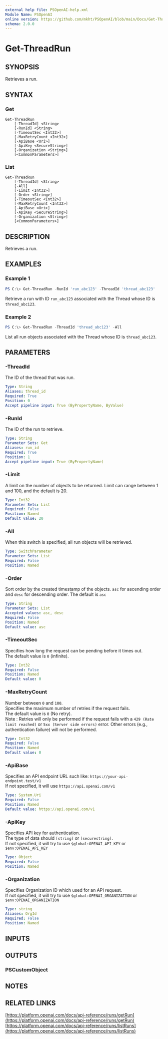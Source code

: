 ```yaml
---
external help file: PSOpenAI-help.xml
Module Name: PSOpenAI
online version: https://github.com/mkht/PSOpenAI/blob/main/Docs/Get-ThreadRun.md
schema: 2.0.0
---
```


# Get-ThreadRun

## SYNOPSIS
Retrieves a run.

## SYNTAX

### Get
```
Get-ThreadRun
    [-ThreadId] <String>
    [-RunId] <String>
    [-TimeoutSec <Int32>]
    [-MaxRetryCount <Int32>]
    [-ApiBase <Uri>]
    [-ApiKey <SecureString>]
    [-Organization <String>]
    [<CommonParameters>]
```

### List
```
Get-ThreadRun
    [-ThreadId] <String>
    [-All]
    [-Limit <Int32>]
    [-Order <String>]
    [-TimeoutSec <Int32>]
    [-MaxRetryCount <Int32>]
    [-ApiBase <Uri>]
    [-ApiKey <SecureString>]
    [-Organization <String>]
    [<CommonParameters>]
```

## DESCRIPTION
Retrieves a run.

## EXAMPLES

### Example 1
```powershell
PS C:\> Get-ThreadRun -RunId 'run_abc123' -ThreadId 'thread_abc123'
```

Retrieve a run with ID `run_abc123` associated with the Thread whose ID is `thread_abc123`.

### Example 2
```powershell
PS C:\> Get-ThreadRun -ThreadId 'thread_abc123' -All
```

List all run objects associated with the Thread whose ID is `thread_abc123`.


## PARAMETERS

### -ThreadId
The ID of the thread that was run.

```yaml
Type: String
Aliases: thread_id
Required: True
Position: 0
Accept pipeline input: True (ByPropertyName, ByValue)
```

### -RunId
The ID of the run to retrieve.

```yaml
Type: String
Parameter Sets: Get
Aliases: run_id
Required: True
Position: 1
Accept pipeline input: True (ByPropertyName)
```

### -Limit
A limit on the number of objects to be returned. Limit can range between 1 and 100, and the default is 20.

```yaml
Type: Int32
Parameter Sets: List
Required: False
Position: Named
Default value: 20
```

### -All
When this switch is specified, all run objects will be retrieved.

```yaml
Type: SwitchParameter
Parameter Sets: List
Required: False
Position: Named
```

### -Order
Sort order by the created timestamp of the objects. `asc` for ascending order and `desc` for descending order. The default is `asc`

```yaml
Type: String
Parameter Sets: List
Accepted values: asc, desc
Required: False
Position: Named
Default value: asc
```

### -TimeoutSec
Specifies how long the request can be pending before it times out.  
The default value is `0` (infinite).

```yaml
Type: Int32
Required: False
Position: Named
Default value: 0
```

### -MaxRetryCount
Number between `0` and `100`.  
Specifies the maximum number of retries if the request fails.  
The default value is `0` (No retry).  
Note : Retries will only be performed if the request fails with a `429 (Rate limit reached)` or `5xx (Server side errors)` error. Other errors (e.g., authentication failure) will not be performed.  


```yaml
Type: Int32
Required: False
Position: Named
Default value: 0
```

### -ApiBase
Specifies an API endpoint URL such like: `https://your-api-endpoint.test/v1`  
If not specified, it will use `https://api.openai.com/v1`

```yaml
Type: System.Uri
Required: False
Position: Named
Default value: https://api.openai.com/v1
```

### -ApiKey
Specifies API key for authentication.  
The type of data should `[string]` or `[securestring]`.  
If not specified, it will try to use `$global:OPENAI_API_KEY` or `$env:OPENAI_API_KEY`

```yaml
Type: Object
Required: False
Position: Named
```

### -Organization
Specifies Organization ID which used for an API request.  
If not specified, it will try to use `$global:OPENAI_ORGANIZATION` or `$env:OPENAI_ORGANIZATION`

```yaml
Type: string
Aliases: OrgId
Required: False
Position: Named
```

## INPUTS

## OUTPUTS

### PSCustomObject

## NOTES

## RELATED LINKS

[https://platform.openai.com/docs/api-reference/runs/getRun](https://platform.openai.com/docs/api-reference/runs/getRun)
[https://platform.openai.com/docs/api-reference/runs/listRuns](https://platform.openai.com/docs/api-reference/runs/listRuns)
